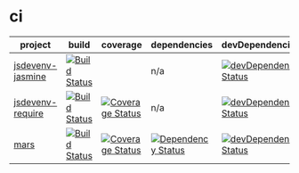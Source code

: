 ci
==


project | build | coverage | dependencies | devDependencies
------- | ----- | -------- | ------------ | ---------------
[jsdevenv-jasmine](https://github.com/larsthorup/jsdevenv-jasmine) | [![Build Status](https://travis-ci.org/larsthorup/jsdevenv-jasmine.png)](https://travis-ci.org/larsthorup/jsdevenv-jasmine) | | n/a | [![devDependency Status](https://david-dm.org/larsthorup/jsdevenv-jasmine/dev-status.png)](https://david-dm.org/larsthorup/jsdevenv-jasmine#info=devDependencies) 
[jsdevenv-require](https://github.com/larsthorup/jsdevenv-require) | [![Build Status](https://travis-ci.org/larsthorup/jsdevenv-require.png)](https://travis-ci.org/larsthorup/jsdevenv-require) | [![Coverage Status](https://coveralls.io/repos/larsthorup/jsdevenv-require/badge.png?branch=master)](https://coveralls.io/r/larsthorup/jsdevenv-require?branch=master) | n/a | [![devDependency Status](https://david-dm.org/larsthorup/jsdevenv-require/dev-status.png)](https://david-dm.org/larsthorup/jsdevenv-require#info=devDependencies)
[mars](https://github.com/larsthorup/mars) | [![Build Status](https://travis-ci.org/larsthorup/mars.png)](https://travis-ci.org/larsthorup/mars) | [![Coverage Status](https://coveralls.io/repos/larsthorup/mars/badge.png?branch=master)](https://coveralls.io/r/larsthorup/mars?branch=master) | [![Dependency Status](https://david-dm.org/larsthorup/mars.png)](https://david-dm.org/larsthorup/mars#info=dependencies) | [![devDependency Status](https://david-dm.org/larsthorup/mars/dev-status.png)](https://david-dm.org/larsthorup/mars#info=devDependencies)
